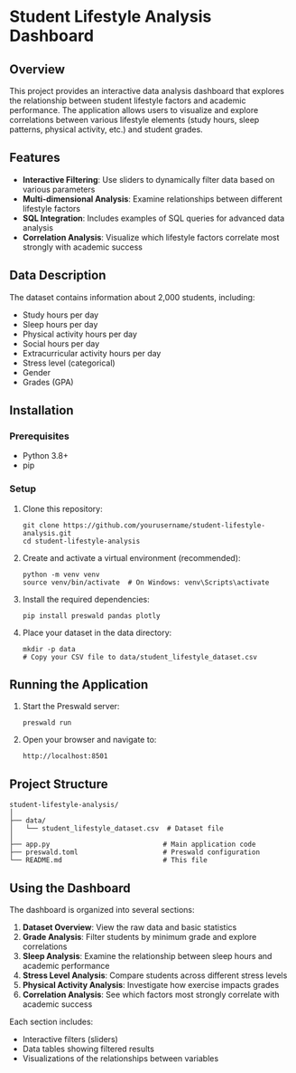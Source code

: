 # Student Lifestyle Analysis Dashboard

## Overview

This project provides an interactive data analysis dashboard that explores the relationship between student lifestyle factors and academic performance. The application allows users to visualize and explore correlations between various lifestyle elements (study hours, sleep patterns, physical activity, etc.) and student grades.

## Features

- **Interactive Filtering**: Use sliders to dynamically filter data based on various parameters
- **Multi-dimensional Analysis**: Examine relationships between different lifestyle factors
- **SQL Integration**: Includes examples of SQL queries for advanced data analysis
- **Correlation Analysis**: Visualize which lifestyle factors correlate most strongly with academic success

## Data Description

The dataset contains information about 2,000 students, including:

- Study hours per day
- Sleep hours per day
- Physical activity hours per day
- Social hours per day
- Extracurricular activity hours per day
- Stress level (categorical)
- Gender
- Grades (GPA)

## Installation

### Prerequisites

- Python 3.8+
- pip

### Setup

1. Clone this repository:
   ```
   git clone https://github.com/yourusername/student-lifestyle-analysis.git
   cd student-lifestyle-analysis
   ```

2. Create and activate a virtual environment (recommended):
   ```
   python -m venv venv
   source venv/bin/activate  # On Windows: venv\Scripts\activate
   ```

3. Install the required dependencies:
   ```
   pip install preswald pandas plotly
   ```

4. Place your dataset in the data directory:
   ```
   mkdir -p data
   # Copy your CSV file to data/student_lifestyle_dataset.csv
   ```

## Running the Application

1. Start the Preswald server:
   ```
   preswald run
   ```

2. Open your browser and navigate to:
   ```
   http://localhost:8501
   ```

## Project Structure

```
student-lifestyle-analysis/
│
├── data/
│   └── student_lifestyle_dataset.csv  # Dataset file
│
├── app.py                            # Main application code
├── preswald.toml                     # Preswald configuration
└── README.md                         # This file
```

## Using the Dashboard

The dashboard is organized into several sections:

1. **Dataset Overview**: View the raw data and basic statistics
2. **Grade Analysis**: Filter students by minimum grade and explore correlations
3. **Sleep Analysis**: Examine the relationship between sleep hours and academic performance
4. **Stress Level Analysis**: Compare students across different stress levels
5. **Physical Activity Analysis**: Investigate how exercise impacts grades
6. **Correlation Analysis**: See which factors most strongly correlate with academic success

Each section includes:
- Interactive filters (sliders)
- Data tables showing filtered results
- Visualizations of the relationships between variables



